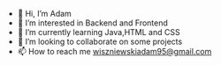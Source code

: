 - 👋 Hi, I’m Adam
- 👀 I’m interested in Backend and Frontend
- 🌱 I’m currently learning Java,HTML and CSS
- 💞️ I’m looking to collaborate on some projects
- 📫 How to reach me wiszniewskiadam95@gmail.com

<!---
S4ris/S4ris is a ✨ special ✨ repository because its `README.md` (this file) appears on your GitHub profile.
You can click the Preview link to take a look at your changes.
--->
